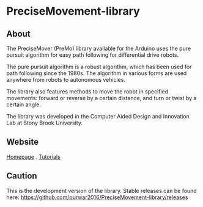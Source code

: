 # PreciseMovement-library
## About
The PreciseMover (PreMo) library available for the Arduino uses the pure pursuit algorithm for easy path following for differential drive robots. 

The pure pursuit algorithm is a robust algorithm, which has been used for path following since the 1980s. The algorithm in various forms are used anywhere from robots to autonomous vehicles.

The library also features methods to move the robot in specified movements: forward or reverse by a certain distance, and turn or twist by a certain angle. 

The library was developed in the Computer Aided Design and Innovation Lab at Stony Brook University.

## Website
[Homepage](https://sites.google.com/stonybrook.edu/premo/) . 
[Tutorials](https://sites.google.com/stonybrook.edu/premo/tutorials?authuser=0)

## Caution
This is the development version of the library.
Stable releases can be found here:
https://github.com/purwar2016/PreciseMovement-library/releases
